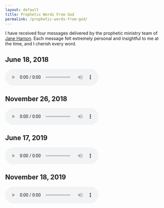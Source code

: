 ```yaml
---
layout: default
title: Prophetic Words From God
permalink: /prophetic-words-from-god/
---
```


I have received four messages delivered by the prophetic ministry team of <a href="https://www.tomandjanehamon.com/jane-hamon" target="_blank">Jane Hamon</a>. Each message felt extremely personal and insightful to me at the time, and I cherish every word.

## June 18, 2018

<audio src="/assets/audio/bcaples_prophecy_20180618.mp3" controls controlsList="nodownload" type="audio/mp3">
	Your browser does not support the audio element.
</audio>

## November 26, 2018

<audio src="/assets/audio/bcaples_prophecy_20181126.mp3" controls controlsList="nodownload" type="audio/mp3">
	Your browser does not support the audio element.
</audio>

## June 17, 2019

<audio src="/assets/audio/bcaples_prophecy_20190617.mp3" controls controlsList="nodownload" type="audio/mp3">
	Your browser does not support the audio element.
</audio>

## November 18, 2019

<audio src="/assets/audio/bcaples_prophecy_20191118.mp3" controls controlsList="nodownload" type="audio/mp3">
	Your browser does not support the audio element.
</audio>